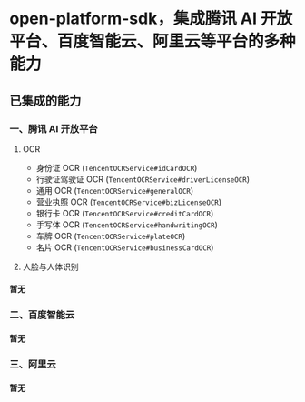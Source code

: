 # open-platform-sdk，集成腾讯 AI 开放平台、百度智能云、阿里云等平台的多种能力

## 已集成的能力

### 一、腾讯 AI 开放平台

1. OCR

   - 身份证 OCR (`TencentOCRService#idCardOCR`)
   - 行驶证驾驶证 OCR (`TencentOCRService#driverLicenseOCR`)
   - 通用 OCR (`TencentOCRService#generalOCR`)
   - 营业执照 OCR (`TencentOCRService#bizLicenseOCR`)
   - 银行卡 OCR (`TencentOCRService#creditCardOCR`)
   - 手写体 OCR (`TencentOCRService#handwritingOCR`)
   - 车牌 OCR (`TencentOCRService#plateOCR`)
   - 名片 OCR (`TencentOCRService#businessCardOCR`)

2. 人脸与人体识别

#### 暂无

### 二、百度智能云

#### 暂无

### 三、阿里云

#### 暂无
